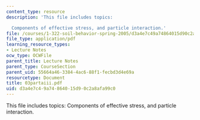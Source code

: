 ```yaml
---
content_type: resource
description: 'This file includes topics:

  Components of effective stress, and particle interaction.'
file: /courses/1-322-soil-behavior-spring-2005/d3a4e7c49a74864015d90c2a8afa99c0_03partaiii.pdf
file_type: application/pdf
learning_resource_types:
- Lecture Notes
ocw_type: OCWFile
parent_title: Lecture Notes
parent_type: CourseSection
parent_uid: 55664a46-3384-4ac6-88f1-fecbd3d4e69a
resourcetype: Document
title: 03partaiii.pdf
uid: d3a4e7c4-9a74-8640-15d9-0c2a8afa99c0
---
```

This file includes topics:
Components of effective stress, and particle interaction.

